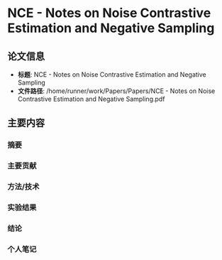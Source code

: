 # NCE - Notes on Noise Contrastive Estimation and Negative Sampling

## 论文信息
- **标题**: NCE - Notes on Noise Contrastive Estimation and Negative Sampling
- **文件路径**: /home/runner/work/Papers/Papers/NCE - Notes on Noise Contrastive Estimation and Negative Sampling.pdf

## 主要内容

### 摘要


### 主要贡献


### 方法/技术


### 实验结果


### 结论


### 个人笔记


